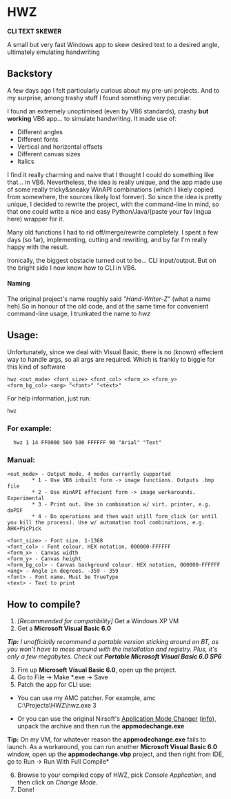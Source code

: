 # HWZ
**CLI TEXT SKEWER**

A small but very fast Windows app to skew desired text to a desired angle, ultimately emulating handwriting

## Backstory

A few days ago I felt particularly curious about my pre-uni projects. And to my surprise, among trashy stuff I found something very peculiar. 

I found an extremely unoptimised (even by VB6 standards), crashy **but working** VB6 app... to simulate handwriting. It made use of:

* Different angles
* Different fonts
* Vertical and horizontal offsets
* Different canvas sizes
* Italics

I find it really charming and naive that I thought I could do something like that... in VB6. Nevertheless, the idea is really unique, and the app made use of some really tricky&sneaky WinAPI combinations (which I likely copied from somewhere, the sources likely lost forever). So since the idea is pretty unique, I decided to rewrite the project, with the command-line in mind, so that one could write a nice and easy Python/Java/(paste your fav lingua here) wrapper for it. 

Many old functions I had to rid off/merge/rewrite completely. I spent a few days (so far), implementing, cutting and rewriting, and by far I'm really happy with the result.

Ironically, the biggest obstacle turned out to be... CLI input/output. But on the bright side I now know how to CLI in VB6.

#### Naming
The original project's name roughly said *"Hand-Writer-Z"* (what a name heh).So in honour of the old code, and at the same time for convenient command-line usage, I trunkated the name to *hwz*

## Usage:
Unfortunately, since we deal with Visual Basic, there is no (known) effecient way to handle args, so all args are required. Which is frankly to biggie for this kind of software

    hwz <out_mode> <font_size> <font_col> <form_x> <form_y>
    <form_bg_col> <ang> "<font>" "<text>"
For help information, just run:

	hwz

### For example:
      hwz 1 14 FF0000 500 500 FFFFFF 90 "Arial" "Text"

### Manual:
    <out_mode> - Output mode. 4 modes currently supported
            * 1 - Use VB6 inbuilt form -> image functions. Outputs .bmp file
            * 2 - Use WinAPI effecient form -> image workarounds. Experimental
            * 3 - Print out. Use in combination w/ virt. printer, e.g. doPDF
			* 4 - Do operations and then wait utill form_click (or until you kill the process). Use w/ automation tool combinations, e.g. AHK+PicPick

    <font_size> - Font size. 1-1368
    <font_col> - Font colour. HEX notation, 000000-FFFFFF
    <form_x> - Canvas width
    <form_y> - Canvas height
    <form_bg_col> - Canvas background colour. HEX notation, 000000-FFFFFF
    <ang> - Angle in degrees. -359 - 359
    <font> - Font name. Must be TrueType
    <text> - Text to print
    
## How to compile?
1. *[Recommended for compatibility]* Get a Windows XP VM
2. Get a **Microsoft Visual Basic 6.0** 

***Tip:** I unofficially recommend a portable version sticking around on BT, as you won't have to mess around with the installation and registry. Plus, it's only a few megabytes. Check out **Portable Microsoft Visual Basic 6.0 SP6***

3. Fire up **Microsoft Visual Basic 6.0**, open up the project.
4. Go to File -> Make *.exe -> Save
5. Patch the app for CLI use:
* You can use my AMC patcher. For example,
	amc C:\Projects\HWZ\hwz.exe 3

* Or you can use the original Nirsoft's [Application Mode Changer](http://www.nirsoft.net/vb/console.zip) ([info](http://www.nirsoft.net/vb/console.html)), unpack the archive and then run the **appmodechange.exe**

**Tip:** On my VM, for whatever reason the  **appmodechange.exe** fails to launch. As a workaround, you can run another **Microsoft Visual Basic 6.0** window, open up the **appmodechange.vbp** project, and then right from IDE, go to Run -> Run With Full Compile*

6. Browse to your compiled copy of HWZ, pick *Console Application*, and then click on *Change Mode*.
7. Done!

